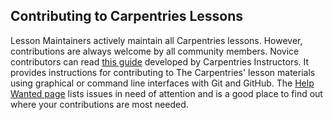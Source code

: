 ## Contributing to Carpentries Lessons

Lesson Maintainers actively maintain all Carpentries lessons. However, contributions are always welcome by all community members. Novice contributors can read [this guide](https://github.com/dmgt/swc_github_flow/blob/master/for_novice_contributors.md#) developed by Carpentries Instructors.  It provides instructions for contributing to The Carpentries' lesson materials using graphical or command line interfaces with Git and GitHub. The [Help Wanted page](https://carpentries.org/help-wanted-issues) lists issues in need of attention and is a good place to find out where your contributions are most needed.
